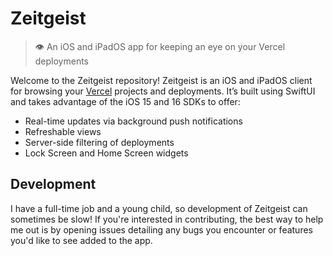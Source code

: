 # Zeitgeist
> 👁 An iOS and iPadOS app for keeping an eye on your Vercel deployments

Welcome to the Zeitgeist repository! Zeitgeist is an iOS and iPadOS client for browsing your [Vercel](https://vercel.com) projects and deployments. It’s built using SwiftUI and takes advantage of the iOS 15 and 16 SDKs to offer:

- Real-time updates via background push notifications
- Refreshable views
- Server-side filtering of deployments
- Lock Screen and Home Screen widgets

## Development
I have a full-time job and a young child, so development of Zeitgeist can sometimes be slow! If you're interested in contributing, the best way to help me out is by opening issues detailing any bugs you encounter or features you'd like to see added to the app.
